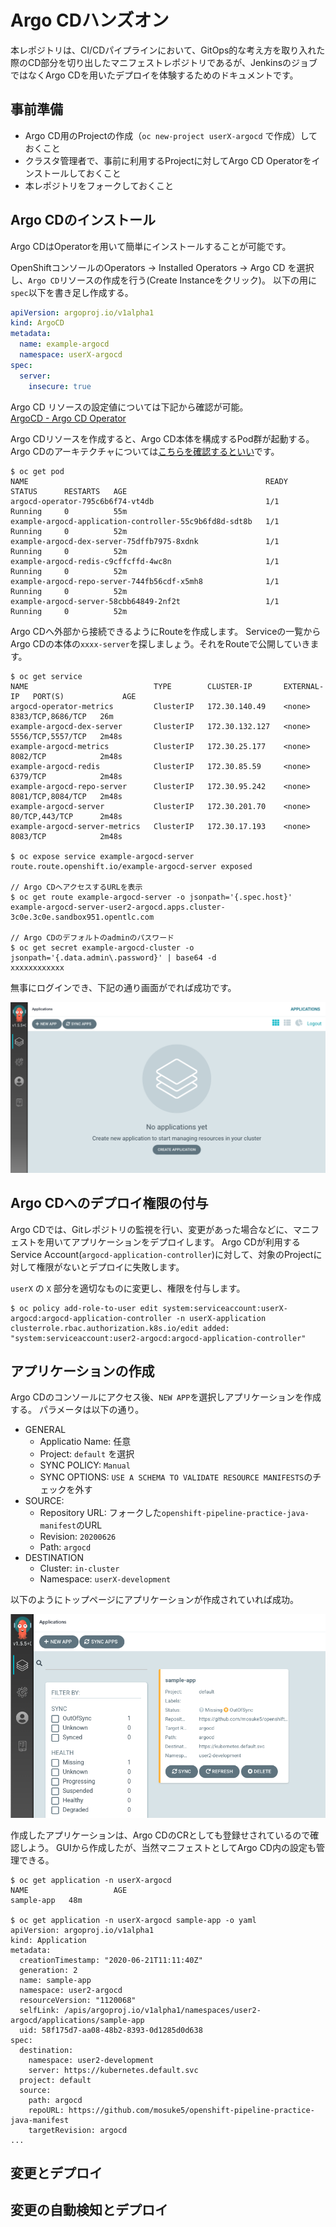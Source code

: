 # Argo CDハンズオン
本レポジトリは、CI/CDパイプラインにおいて、GitOps的な考え方を取り入れた際のCD部分を切り出したマニフェストレポジトリであるが、JenkinsのジョブではなくArgo CDを用いたデプロイを体験するためのドキュメントです。

## 事前準備
- Argo CD用のProjectの作成（`oc new-project userX-argocd` で作成）しておくこと
- クラスタ管理者で、事前に利用するProjectに対してArgo CD Operatorをインストールしておくこと
- 本レポジトリをフォークしておくこと

## Argo CDのインストール
Argo CDはOperatorを用いて簡単にインストールすることが可能です。

OpenShiftコンソールのOperators -> Installed Operators -> Argo CD を選択し、`Argo CD`リソースの作成を行う(Create Instanceをクリック)。
以下の用に`spec`以下を書き足し作成する。

```yaml
apiVersion: argoproj.io/v1alpha1
kind: ArgoCD
metadata:
  name: example-argocd
  namespace: userX-argocd
spec:
  server:
    insecure: true
```

Argo CD リソースの設定値については下記から確認が可能。  
[ArgoCD - Argo CD Operator](https://argocd-operator.readthedocs.io/en/latest/reference/argocd/)

Argo CDリソースを作成すると、Argo CD本体を構成するPod群が起動する。
Argo CDのアーキテクチャについては[こちらを確認するといい](https://argoproj.github.io/argo-cd/operator-manual/architecture/)です。

```
$ oc get pod
NAME                                                     READY   STATUS      RESTARTS   AGE
argocd-operator-795c6b6f74-vt4db                         1/1     Running     0          55m
example-argocd-application-controller-55c9b6fd8d-sdt8b   1/1     Running     0          52m
example-argocd-dex-server-75dffb7975-8xdnk               1/1     Running     0          52m
example-argocd-redis-c9cffcffd-4wc8n                     1/1     Running     0          52m
example-argocd-repo-server-744fb56cdf-x5mh8              1/1     Running     0          52m
example-argocd-server-58cbb64849-2nf2t                   1/1     Running     0          52m
```

Argo CDへ外部から接続できるようにRouteを作成します。
Serviceの一覧からArgo CDの本体の`xxxx-server`を探しましょう。それをRouteで公開していきます。

```
$ oc get service
NAME                            TYPE        CLUSTER-IP       EXTERNAL-IP   PORT(S)             AGE
argocd-operator-metrics         ClusterIP   172.30.140.49    <none>        8383/TCP,8686/TCP   26m
example-argocd-dex-server       ClusterIP   172.30.132.127   <none>        5556/TCP,5557/TCP   2m48s
example-argocd-metrics          ClusterIP   172.30.25.177    <none>        8082/TCP            2m48s
example-argocd-redis            ClusterIP   172.30.85.59     <none>        6379/TCP            2m48s
example-argocd-repo-server      ClusterIP   172.30.95.242    <none>        8081/TCP,8084/TCP   2m48s
example-argocd-server           ClusterIP   172.30.201.70    <none>        80/TCP,443/TCP      2m48s
example-argocd-server-metrics   ClusterIP   172.30.17.193    <none>        8083/TCP            2m48s

$ oc expose service example-argocd-server
route.route.openshift.io/example-argocd-server exposed

// Argo CDへアクセスするURLを表示
$ oc get route example-argocd-server -o jsonpath='{.spec.host}'
example-argocd-server-user2-argocd.apps.cluster-3c0e.3c0e.sandbox951.opentlc.com

// Argo CDのデフォルトのadminのパスワード
$ oc get secret example-argocd-cluster -o jsonpath='{.data.admin\.password}' | base64 -d
xxxxxxxxxxxx
```

無事にログインでき、下記の通り画面がでれば成功です。

![argocd-top-page](images/argocd-top-page.png)

## Argo CDへのデプロイ権限の付与
Argo CDでは、Gitレポジトリの監視を行い、変更があった場合などに、マニフェストを用いてアプリケーションをデプロイします。
Argo CDが利用するService Account(`argocd-application-controller`)に対して、対象のProjectに対して権限がないとデプロイに失敗します。

`userX` の `X` 部分を適切なものに変更し、権限を付与します。

```
$ oc policy add-role-to-user edit system:serviceaccount:userX-argocd:argocd-application-controller -n userX-application
clusterrole.rbac.authorization.k8s.io/edit added: "system:serviceaccount:user2-argocd:argocd-application-controller"
```

## アプリケーションの作成
Argo CDのコンソールにアクセス後、`NEW APP`を選択しアプリケーションを作成する。
パラメータは以下の通り。

- GENERAL
    - Applicatio Name: 任意
    - Project: `default` を選択
    - SYNC POLICY: `Manual`
    - SYNC OPTIONS: `USE A SCHEMA TO VALIDATE RESOURCE MANIFESTS`のチェックを外す
- SOURCE:
    - Repository URL: フォークした`openshift-pipeline-practice-java-manifest`のURL
    - Revision: `20200626`
    - Path: `argocd`
- DESTINATION
    - Cluster: `in-cluster`
    - Namespace: `userX-development`

以下のようにトップページにアプリケーションが作成されていれば成功。

![argocd-create-app](images/argocd-create-app.png)


作成したアプリケーションは、Argo CDのCRとしても登録せされているので確認しよう。
GUIから作成したが、当然マニフェストとしてArgo CD内の設定も管理できる。

```
$ oc get application -n userX-argocd
NAME                   AGE
sample-app   48m

$ oc get application -n userX-argocd sample-app -o yaml
apiVersion: argoproj.io/v1alpha1
kind: Application
metadata:
  creationTimestamp: "2020-06-21T11:11:40Z"
  generation: 2
  name: sample-app
  namespace: user2-argocd
  resourceVersion: "1120068"
  selfLink: /apis/argoproj.io/v1alpha1/namespaces/user2-argocd/applications/sample-app
  uid: 58f175d7-aa08-48b2-8393-0d1285d0d638
spec:
  destination:
    namespace: user2-development
    server: https://kubernetes.default.svc
  project: default
  source:
    path: argocd
    repoURL: https://github.com/mosuke5/openshift-pipeline-practice-java-manifest
    targetRevision: argocd
...
```

## 変更とデプロイ

## 変更の自動検知とデプロイ